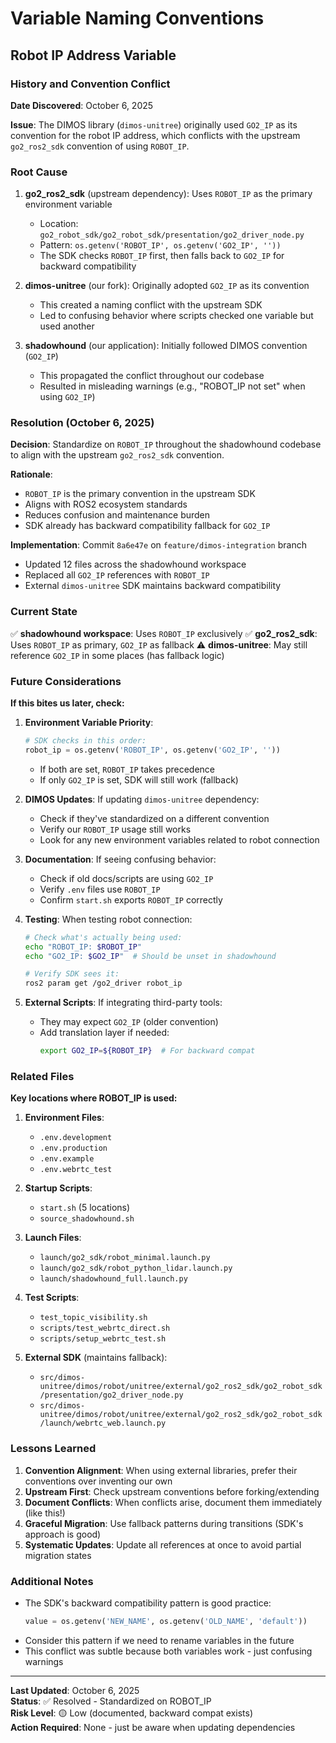 # Variable Naming Conventions

## Robot IP Address Variable

### History and Convention Conflict

**Date Discovered**: October 6, 2025

**Issue**: The DIMOS library (`dimos-unitree`) originally used `GO2_IP` as its convention for the robot IP address, which conflicts with the upstream `go2_ros2_sdk` convention of using `ROBOT_IP`.

### Root Cause

1. **go2_ros2_sdk** (upstream dependency): Uses `ROBOT_IP` as the primary environment variable
   - Location: `go2_robot_sdk/go2_robot_sdk/presentation/go2_driver_node.py`
   - Pattern: `os.getenv('ROBOT_IP', os.getenv('GO2_IP', ''))`
   - The SDK checks `ROBOT_IP` first, then falls back to `GO2_IP` for backward compatibility

2. **dimos-unitree** (our fork): Originally adopted `GO2_IP` as its convention
   - This created a naming conflict with the upstream SDK
   - Led to confusing behavior where scripts checked one variable but used another

3. **shadowhound** (our application): Initially followed DIMOS convention (`GO2_IP`)
   - This propagated the conflict throughout our codebase
   - Resulted in misleading warnings (e.g., "ROBOT_IP not set" when using `GO2_IP`)

### Resolution (October 6, 2025)

**Decision**: Standardize on `ROBOT_IP` throughout the shadowhound codebase to align with the upstream `go2_ros2_sdk` convention.

**Rationale**:
- `ROBOT_IP` is the primary convention in the upstream SDK
- Aligns with ROS2 ecosystem standards
- Reduces confusion and maintenance burden
- SDK already has backward compatibility fallback for `GO2_IP`

**Implementation**: Commit `8a6e47e` on `feature/dimos-integration` branch
- Updated 12 files across the shadowhound workspace
- Replaced all `GO2_IP` references with `ROBOT_IP`
- External `dimos-unitree` SDK maintains backward compatibility

### Current State

✅ **shadowhound workspace**: Uses `ROBOT_IP` exclusively
✅ **go2_ros2_sdk**: Uses `ROBOT_IP` as primary, `GO2_IP` as fallback
⚠️ **dimos-unitree**: May still reference `GO2_IP` in some places (has fallback logic)

### Future Considerations

**If this bites us later, check:**

1. **Environment Variable Priority**:
   ```python
   # SDK checks in this order:
   robot_ip = os.getenv('ROBOT_IP', os.getenv('GO2_IP', ''))
   ```
   - If both are set, `ROBOT_IP` takes precedence
   - If only `GO2_IP` is set, SDK will still work (fallback)

2. **DIMOS Updates**: If updating `dimos-unitree` dependency:
   - Check if they've standardized on a different convention
   - Verify our `ROBOT_IP` usage still works
   - Look for any new environment variables related to robot connection

3. **Documentation**: If seeing confusing behavior:
   - Check if old docs/scripts are using `GO2_IP`
   - Verify `.env` files use `ROBOT_IP`
   - Confirm `start.sh` exports `ROBOT_IP` correctly

4. **Testing**: When testing robot connection:
   ```bash
   # Check what's actually being used:
   echo "ROBOT_IP: $ROBOT_IP"
   echo "GO2_IP: $GO2_IP"  # Should be unset in shadowhound
   
   # Verify SDK sees it:
   ros2 param get /go2_driver robot_ip
   ```

5. **External Scripts**: If integrating third-party tools:
   - They may expect `GO2_IP` (older convention)
   - Add translation layer if needed:
     ```bash
     export GO2_IP=${ROBOT_IP}  # For backward compat
     ```

### Related Files

**Key locations where ROBOT_IP is used:**

1. **Environment Files**:
   - `.env.development`
   - `.env.production`
   - `.env.example`
   - `.env.webrtc_test`

2. **Startup Scripts**:
   - `start.sh` (5 locations)
   - `source_shadowhound.sh`

3. **Launch Files**:
   - `launch/go2_sdk/robot_minimal.launch.py`
   - `launch/go2_sdk/robot_python_lidar.launch.py`
   - `launch/shadowhound_full.launch.py`

4. **Test Scripts**:
   - `test_topic_visibility.sh`
   - `scripts/test_webrtc_direct.sh`
   - `scripts/setup_webrtc_test.sh`

5. **External SDK** (maintains fallback):
   - `src/dimos-unitree/dimos/robot/unitree/external/go2_ros2_sdk/go2_robot_sdk/presentation/go2_driver_node.py`
   - `src/dimos-unitree/dimos/robot/unitree/external/go2_ros2_sdk/go2_robot_sdk/launch/webrtc_web.launch.py`

### Lessons Learned

1. **Convention Alignment**: When using external libraries, prefer their conventions over inventing our own
2. **Upstream First**: Check upstream conventions before forking/extending
3. **Document Conflicts**: When conflicts arise, document them immediately (like this!)
4. **Graceful Migration**: Use fallback patterns during transitions (SDK's approach is good)
5. **Systematic Updates**: Update all references at once to avoid partial migration states

### Additional Notes

- The SDK's backward compatibility pattern is good practice:
  ```python
  value = os.getenv('NEW_NAME', os.getenv('OLD_NAME', 'default'))
  ```
- Consider this pattern if we need to rename variables in the future
- This conflict was subtle because both variables work - just confusing warnings

---

**Last Updated**: October 6, 2025  
**Status**: ✅ Resolved - Standardized on ROBOT_IP  
**Risk Level**: 🟡 Low (documented, backward compat exists)  
**Action Required**: None - just be aware when updating dependencies
